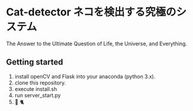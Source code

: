 # Cat-detector ネコを検出する究極のシステム
The Answer to the Ultimate Question of Life, the Universe, and Everything.
## Getting started
1. install openCV and Flask into your anaconda (python 3.x).
1. clone this repository.
1. execute install.sh
1. run server_start.py
1. 📸 🐈